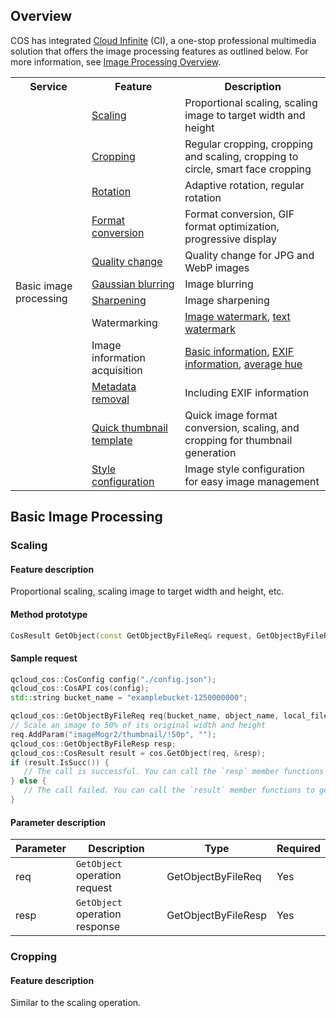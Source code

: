 ## Overview

COS has integrated [Cloud Infinite](https://intl.cloud.tencent.com/document/product/1045) (CI), a one-stop professional multimedia solution that offers the image processing features as outlined below. For more information, see [Image Processing Overview](https://intl.cloud.tencent.com/document/product/436/35280).

<table>
   <tr>
      <th>Service</td>
      <th>Feature</td>
      <th>Description</td>
   </tr>
   <tr>
      <td rowspan=12>Basic image processing</td>
      <td><a href="https://intl.cloud.tencent.com/document/product/436/36366">Scaling</a></td>
      <td>Proportional scaling, scaling image to target width and height</td>
   </tr>
   <tr>
      <td><a href="https://intl.cloud.tencent.com/document/product/436/36367">Cropping</a></td>
      <td>Regular cropping, cropping and scaling, cropping to circle, smart face cropping</td>
   </tr>
   <tr>
      <td><a href="https://intl.cloud.tencent.com/document/product/436/36368">Rotation</a></td>
      <td>Adaptive rotation, regular rotation</td>
   </tr>
   <tr>
      <td><a href="https://intl.cloud.tencent.com/document/product/436/36369">Format conversion</a></td>
      <td>Format conversion, GIF format optimization, progressive display</td>
   </tr>
   <tr>
      <td><a href="https://intl.cloud.tencent.com/document/product/436/36370">Quality change</a></td>
      <td>Quality change for JPG and WebP images</td>
   </tr>
   <tr>
      <td><a href="https://intl.cloud.tencent.com/document/product/436/36371">Gaussian blurring</a></td>
      <td>Image blurring</td>
   </tr>
   <tr>
      <td><a href="https://intl.cloud.tencent.com/document/product/436/36372">Sharpening</a></td>
      <td>Image sharpening</td>
   </tr>
   <tr>
      <td>Watermarking</td>
      <td><a href="https://intl.cloud.tencent.com/document/product/436/36373">Image watermark</a>, <a href="https://intl.cloud.tencent.com/document/product/436/36374">text watermark</a></td>
   </tr>
   <tr>
      <td>Image information acquisition</td>
      <td><a href="https://intl.cloud.tencent.com/document/product/436/36375">Basic information</a>, <a href="https://intl.cloud.tencent.com/document/product/436/36376">EXIF information</a>, <a href="https://intl.cloud.tencent.com/document/product/436/36377">average hue</a></td>
   </tr>
   <tr>
      <td><a href="https://intl.cloud.tencent.com/document/product/436/36378">Metadata removal</a></td>
      <td>Including EXIF information</td>
   </tr>
   <tr>
      <td><a href="https://intl.cloud.tencent.com/document/product/436/36379">Quick thumbnail template</a></td>
      <td>Quick image format conversion, scaling, and cropping for thumbnail generation</td>
   </tr>
   <tr>
      <td><a href="https://intl.cloud.tencent.com/document/product/1045/33443">Style configuration</a></td>
      <td>Image style configuration for easy image management</td>
   </tr>
</table>



## Basic Image Processing

### Scaling

#### Feature description

Proportional scaling, scaling image to target width and height, etc.

#### Method prototype

```cpp
CosResult GetObject(const GetObjectByFileReq& request, GetObjectByFileResp* response);
```

#### Sample request

```cpp
qcloud_cos::CosConfig config("./config.json");
qcloud_cos::CosAPI cos(config);
std::string bucket_name = "examplebucket-1250000000";

qcloud_cos::GetObjectByFileReq req(bucket_name, object_name, local_file);
// Scale an image to 50% of its original width and height
req.AddParam("imageMogr2/thumbnail/!50p", "");
qcloud_cos::GetObjectByFileResp resp;
qcloud_cos::CosResult result = cos.GetObject(req, &resp);
if (result.IsSucc()) {
   // The call is successful. You can call the `resp` member functions to get the return content.
} else {
   // The call failed. You can call the `result` member functions to get the error information.
} 
```

#### Parameter description

| Parameter | Description | Type | Required |
| ---- | ------------------- | ------------------- | -------- |
| req  | `GetObject` operation request | GetObjectByFileReq  | Yes       |
| resp | `GetObject` operation response | GetObjectByFileResp | Yes       |



### Cropping

#### Feature description

Similar to the scaling operation.

